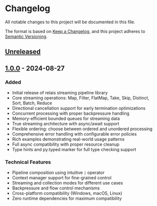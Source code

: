 # Changelog

All notable changes to this project will be documented in this file.

The format is based on [Keep a Changelog](https://keepachangelog.com/en/1.0.0/),
and this project adheres to [Semantic Versioning](https://semver.org/spec/v2.0.0.html).

## [Unreleased]

## [1.0.0] - 2024-08-27

### Added
- Initial release of relais streaming pipeline library
- Core streaming operations: Map, Filter, FlatMap, Take, Skip, Distinct, Sort, Batch, Reduce
- Directional cancellation support for early termination optimizations
- Concurrent processing with proper backpressure handling
- Memory-efficient bounded queues for streaming data
- True streaming architecture with async/await support
- Flexible ordering: choose between ordered and unordered processing
- Comprehensive error handling with configurable error policies
- Rich examples demonstrating real-world usage patterns
- Full async compatibility with proper resource cleanup
- Type hints and py.typed marker for full type checking support

### Technical Features
- Pipeline composition using intuitive `|` operator
- Context manager support for fine-grained control
- Streaming and collection modes for different use cases
- Backpressure and flow control mechanisms
- Cross-platform compatibility (Windows, macOS, Linux)
- Zero runtime dependencies for maximum compatibility

[Unreleased]: https://github.com/Giskard-AI/relais/compare/v1.0.0...HEAD
[1.0.0]: https://github.com/Giskard-AI/relais/releases/tag/v1.0.0
